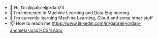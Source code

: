 - 👋 Hi, I’m @gabrieljordan23
- 👀 I’m interested in Machine Learning and Data Engineering
- 🌱 I’m currently learning Machine Learning, Cloud and some other stuff
- 📫 How to reach me https://www.linkedin.com/in/gabriel-jordan-anchieta-arag%C3%A3o/

<!---
gabrieljordan23/gabrieljordan23 is a ✨ special ✨ repository because its `README.md` (this file) appears on your GitHub profile.
You can click the Preview link to take a look at your changes.
--->
